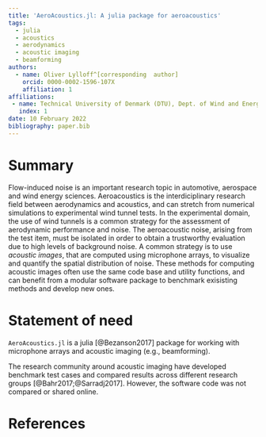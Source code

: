 ```yaml
---
title: 'AeroAcoustics.jl: A julia package for aeroacoustics'
tags:
  - julia
  - acoustics
  - aerodynamics
  - acoustic imaging
  - beamforming
authors:
  - name: Oliver Lylloff^[corresponding  author] 
    orcid: 0000-0002-1596-107X
    affiliation: 1
affiliations:
 - name: Technical University of Denmark (DTU), Dept. of Wind and Energy Systems
   index: 1
date: 10 February 2022
bibliography: paper.bib
---
```


# Summary

Flow-induced noise is an important research topic in automotive, aerospace and
wind energy sciences. Aeroacoustics is the interdiciplinary research field between
aerodynamics and acoustics, and can stretch from numerical simulations to 
experimental wind tunnel tests. In the experimental domain, the use of wind tunnels
is a common strategy for the assessment of aerodynamic performance and noise. 
The aeroacoustic noise, arising from the test item, must be isolated in order to obtain
a trustworthy evaluation due to high levels of background noise. A common
strategy is to use *acoustic images*, that are computed using microphone arrays,
to visualize and quantify the spatial distribution of noise. These methods for computing 
acoustic images often use the same code base and utility functions, and can
benefit from a modular software package to benchmark exisisting methods and develop new ones.

# Statement of need

`AeroAcoustics.jl` is a julia [@Bezanson2017] package for working with
microphone arrays and acoustic imaging (e.g., beamforming). 

The research community around acoustic imaging have developed benchmark test 
cases and compared results across different research groups [@Bahr2017;@Sarradj2017].
However, the software code was not compared or shared online.


# References